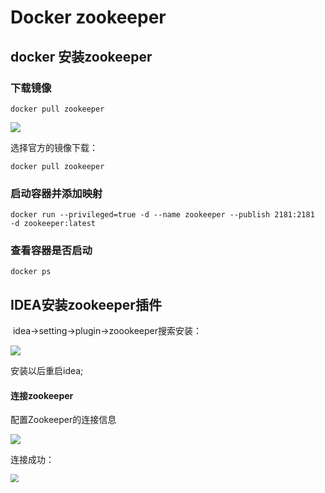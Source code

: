 # Docker zookeeper

## docker 安装zookeeper

### 下载镜像

```shell
docker pull zookeeper
```

![](https://pomole.oss-cn-beijing.aliyuncs.com/nemo_pic/20200414130925.png)

选择官方的镜像下载：

```shell
docker pull zookeeper
```

### 启动容器并添加映射

```shell
docker run --privileged=true -d --name zookeeper --publish 2181:2181  -d zookeeper:latest
```

### 查看容器是否启动

```shell
docker ps
```





## IDEA安装zookeeper插件

​	idea->setting->plugin->zoookeeper搜索安装：

![](https://pomole.oss-cn-beijing.aliyuncs.com/nemo_pic/20200414131400.png)

安装以后重启idea;



#### 连接zookeeper

配置Zookeeper的连接信息

![](https://pomole.oss-cn-beijing.aliyuncs.com/nemo_pic/20200414131605.png)

连接成功：

<img src="https://pomole.oss-cn-beijing.aliyuncs.com/nemo_pic/20200414131732.png" style="zoom:80%;" />



